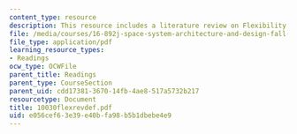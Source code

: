 ```yaml
---
content_type: resource
description: This resource includes a literature review on Flexibility.
file: /media/courses/16-892j-space-system-architecture-and-design-fall-2004/e056cef63e39e40bfa98b5b1dbebe4e9_10030flexrevdef.pdf
file_type: application/pdf
learning_resource_types:
- Readings
ocw_type: OCWFile
parent_title: Readings
parent_type: CourseSection
parent_uid: cdd17381-3670-14fb-4ae8-517a5732b217
resourcetype: Document
title: 10030flexrevdef.pdf
uid: e056cef6-3e39-e40b-fa98-b5b1dbebe4e9
---
```

